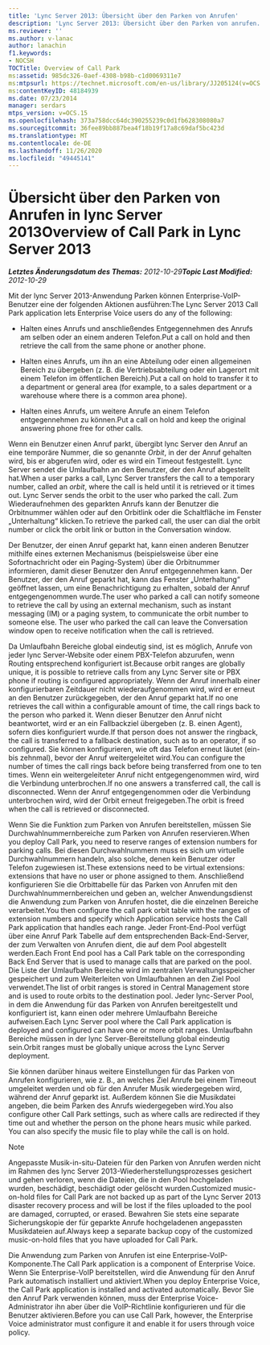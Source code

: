 ```yaml
---
title: 'Lync Server 2013: Übersicht über den Parken von Anrufen'
description: 'Lync Server 2013: Übersicht über den Parken von anrufen.'
ms.reviewer: ''
ms.author: v-lanac
author: lanachin
f1.keywords:
- NOCSH
TOCTitle: Overview of Call Park
ms:assetid: 985dc326-0aef-4308-b98b-c1d0069311e7
ms:mtpsurl: https://technet.microsoft.com/en-us/library/JJ205124(v=OCS.15)
ms:contentKeyID: 48184939
ms.date: 07/23/2014
manager: serdars
mtps_version: v=OCS.15
ms.openlocfilehash: 373a758dcc64dc390255239c0d1fb628308080a7
ms.sourcegitcommit: 36fee89bb887bea4f18b19f17a8c69daf5bc423d
ms.translationtype: MT
ms.contentlocale: de-DE
ms.lasthandoff: 11/26/2020
ms.locfileid: "49445141"
---
```

# <a name="overview-of-call-park-in-lync-server-2013"></a><span data-ttu-id="dda1f-103">Übersicht über den Parken von Anrufen in lync Server 2013</span><span class="sxs-lookup"><span data-stu-id="dda1f-103">Overview of Call Park in Lync Server 2013</span></span>

<div data-xmlns="http://www.w3.org/1999/xhtml">

<div class="topic" data-xmlns="http://www.w3.org/1999/xhtml" data-msxsl="urn:schemas-microsoft-com:xslt" data-cs="https://msdn.microsoft.com/">

<div data-asp="https://msdn2.microsoft.com/asp">



</div>

<div id="mainSection">

<div id="mainBody"><span data-ttu-id="dda1f-104">

<span> </span></span><span class="sxs-lookup"><span data-stu-id="dda1f-104">

<span> </span></span></span>

<span data-ttu-id="dda1f-105">_**Letztes Änderungsdatum des Themas:** 2012-10-29_</span><span class="sxs-lookup"><span data-stu-id="dda1f-105">_**Topic Last Modified:** 2012-10-29_</span></span>

<span data-ttu-id="dda1f-106">Mit der lync Server 2013-Anwendung Parken können Enterprise-VoIP-Benutzer eine der folgenden Aktionen ausführen:</span><span class="sxs-lookup"><span data-stu-id="dda1f-106">The Lync Server 2013 Call Park application lets Enterprise Voice users do any of the following:</span></span>

  - <span data-ttu-id="dda1f-107">Halten eines Anrufs und anschließendes Entgegennehmen des Anrufs am selben oder an einem anderen Telefon.</span><span class="sxs-lookup"><span data-stu-id="dda1f-107">Put a call on hold and then retrieve the call from the same phone or another phone.</span></span>

  - <span data-ttu-id="dda1f-108">Halten eines Anrufs, um ihn an eine Abteilung oder einen allgemeinen Bereich zu übergeben (z. B. die Vertriebsabteilung oder ein Lagerort mit einem Telefon im öffentlichen Bereich).</span><span class="sxs-lookup"><span data-stu-id="dda1f-108">Put a call on hold to transfer it to a department or general area (for example, to a sales department or a warehouse where there is a common area phone).</span></span>

  - <span data-ttu-id="dda1f-109">Halten eines Anrufs, um weitere Anrufe an einem Telefon entgegennehmen zu können.</span><span class="sxs-lookup"><span data-stu-id="dda1f-109">Put a call on hold and keep the original answering phone free for other calls.</span></span>

<span data-ttu-id="dda1f-110">Wenn ein Benutzer einen Anruf parkt, übergibt lync Server den Anruf an eine temporäre Nummer, die so genannte *Orbit*, in der der Anruf gehalten wird, bis er abgerufen wird, oder es wird ein Timeout festgestellt. Lync Server sendet die Umlaufbahn an den Benutzer, der den Anruf abgestellt hat.</span><span class="sxs-lookup"><span data-stu-id="dda1f-110">When a user parks a call, Lync Server transfers the call to a temporary number, called an *orbit*, where the call is held until it is retrieved or it times out. Lync Server sends the orbit to the user who parked the call.</span></span> <span data-ttu-id="dda1f-111">Zum Wiederaufnehmen des geparkten Anrufs kann der Benutzer die Orbitnummer wählen oder auf den Orbitlink oder die Schaltfläche im Fenster „Unterhaltung“ klicken.</span><span class="sxs-lookup"><span data-stu-id="dda1f-111">To retrieve the parked call, the user can dial the orbit number or click the orbit link or button in the Conversation window.</span></span>

<span data-ttu-id="dda1f-p102">Der Benutzer, der einen Anruf geparkt hat, kann einen anderen Benutzer mithilfe eines externen Mechanismus (beispielsweise über eine Sofortnachricht oder ein Paging-System) über die Orbitnummer informieren, damit dieser Benutzer den Anruf entgegennehmen kann. Der Benutzer, der den Anruf geparkt hat, kann das Fenster „Unterhaltung“ geöffnet lassen, um eine Benachrichtigung zu erhalten, sobald der Anruf entgegengenommen wurde.</span><span class="sxs-lookup"><span data-stu-id="dda1f-p102">The user who parked a call can notify someone to retrieve the call by using an external mechanism, such as instant messaging (IM) or a paging system, to communicate the orbit number to someone else. The user who parked the call can leave the Conversation window open to receive notification when the call is retrieved.</span></span>

<span data-ttu-id="dda1f-114">Da Umlaufbahn Bereiche global eindeutig sind, ist es möglich, Anrufe von jeder lync Server-Website oder einem PBX-Telefon abzurufen, wenn Routing entsprechend konfiguriert ist.</span><span class="sxs-lookup"><span data-stu-id="dda1f-114">Because orbit ranges are globally unique, it is possible to retrieve calls from any Lync Server site or PBX phone if routing is configured appropriately.</span></span> <span data-ttu-id="dda1f-115">Wenn der Anruf innerhalb einer konfigurierbaren Zeitdauer nicht wiederaufgenommen wird, wird er erneut an den Benutzer zurückgegeben, der den Anruf geparkt hat.</span><span class="sxs-lookup"><span data-stu-id="dda1f-115">If no one retrieves the call within a configurable amount of time, the call rings back to the person who parked it.</span></span> <span data-ttu-id="dda1f-116">Wenn dieser Benutzer den Anruf nicht beantwortet, wird er an ein Fallbackziel übergeben (z. B. einen Agent), sofern dies konfiguriert wurde.</span><span class="sxs-lookup"><span data-stu-id="dda1f-116">If that person does not answer the ringback, the call is transferred to a fallback destination, such as to an operator, if so configured.</span></span> <span data-ttu-id="dda1f-117">Sie können konfigurieren, wie oft das Telefon erneut läutet (ein- bis zehnmal), bevor der Anruf weitergeleitet wird.</span><span class="sxs-lookup"><span data-stu-id="dda1f-117">You can configure the number of times the call rings back before being transferred from one to ten times.</span></span> <span data-ttu-id="dda1f-118">Wenn ein weitergeleiteter Anruf nicht entgegengenommen wird, wird die Verbindung unterbrochen.</span><span class="sxs-lookup"><span data-stu-id="dda1f-118">If no one answers a transferred call, the call is disconnected.</span></span> <span data-ttu-id="dda1f-119">Wenn der Anruf entgegengenommen oder die Verbindung unterbrochen wird, wird der Orbit erneut freigegeben.</span><span class="sxs-lookup"><span data-stu-id="dda1f-119">The orbit is freed when the call is retrieved or disconnected.</span></span>

<span data-ttu-id="dda1f-120">Wenn Sie die Funktion zum Parken von Anrufen bereitstellen, müssen Sie Durchwahlnummernbereiche zum Parken von Anrufen reservieren.</span><span class="sxs-lookup"><span data-stu-id="dda1f-120">When you deploy Call Park, you need to reserve ranges of extension numbers for parking calls.</span></span> <span data-ttu-id="dda1f-121">Bei diesen Durchwahlnummern muss es sich um virtuelle Durchwahlnummern handeln, also solche, denen kein Benutzer oder Telefon zugewiesen ist.</span><span class="sxs-lookup"><span data-stu-id="dda1f-121">These extensions need to be virtual extensions: extensions that have no user or phone assigned to them.</span></span> <span data-ttu-id="dda1f-122">Anschließend konfigurieren Sie die Orbittabelle für das Parken von Anrufen mit den Durchwahlnummernbereichen und geben an, welcher Anwendungsdienst die Anwendung zum Parken von Anrufen hostet, die die einzelnen Bereiche verarbeitet.</span><span class="sxs-lookup"><span data-stu-id="dda1f-122">You then configure the call park orbit table with the ranges of extension numbers and specify which Application service hosts the Call Park application that handles each range.</span></span> <span data-ttu-id="dda1f-123">Jeder Front-End-Pool verfügt über eine Anruf Park Tabelle auf dem entsprechenden Back-End-Server, der zum Verwalten von Anrufen dient, die auf dem Pool abgestellt werden.</span><span class="sxs-lookup"><span data-stu-id="dda1f-123">Each Front End pool has a Call Park table on the corresponding Back End Server that is used to manage calls that are parked on the pool.</span></span> <span data-ttu-id="dda1f-124">Die Liste der Umlaufbahn Bereiche wird im zentralen Verwaltungsspeicher gespeichert und zum Weiterleiten von Umlaufbahnen an den Ziel Pool verwendet.</span><span class="sxs-lookup"><span data-stu-id="dda1f-124">The list of orbit ranges is stored in Central Management store and is used to route orbits to the destination pool.</span></span> <span data-ttu-id="dda1f-125">Jeder lync-Server Pool, in dem die Anwendung für das Parken von Anrufen bereitgestellt und konfiguriert ist, kann einen oder mehrere Umlaufbahn Bereiche aufweisen.</span><span class="sxs-lookup"><span data-stu-id="dda1f-125">Each Lync Server pool where the Call Park application is deployed and configured can have one or more orbit ranges.</span></span> <span data-ttu-id="dda1f-126">Umlaufbahn Bereiche müssen in der lync Server-Bereitstellung global eindeutig sein.</span><span class="sxs-lookup"><span data-stu-id="dda1f-126">Orbit ranges must be globally unique across the Lync Server deployment.</span></span>

<span data-ttu-id="dda1f-p105">Sie können darüber hinaus weitere Einstellungen für das Parken von Anrufen konfigurieren, wie z. B., an welches Ziel Anrufe bei einem Timeout umgeleitet werden und ob für den Anrufer Musik wiedergegeben wird, während der Anruf geparkt ist. Außerdem können Sie die Musikdatei angeben, die beim Parken des Anrufs wiedergegeben wird.</span><span class="sxs-lookup"><span data-stu-id="dda1f-p105">You also configure other Call Park settings, such as where calls are redirected if they time out and whether the person on the phone hears music while parked. You can also specify the music file to play while the call is on hold.</span></span>

<div>


> [!NOTE]  
> <span data-ttu-id="dda1f-129">Angepasste Musik-in-situ-Dateien für den Parken von Anrufen werden nicht im Rahmen des lync Server 2013-Wiederherstellungsprozesses gesichert und gehen verloren, wenn die Dateien, die in den Pool hochgeladen wurden, beschädigt, beschädigt oder gelöscht wurden.</span><span class="sxs-lookup"><span data-stu-id="dda1f-129">Customized music-on-hold files for Call Park are not backed up as part of the Lync Server 2013 disaster recovery process and will be lost if the files uploaded to the pool are damaged, corrupted, or erased.</span></span> <span data-ttu-id="dda1f-130">Bewahren Sie stets eine separate Sicherungskopie der für geparkte Anrufe hochgeladenen angepassten Musikdateien auf.</span><span class="sxs-lookup"><span data-stu-id="dda1f-130">Always keep a separate backup copy of the customized music-on-hold files that you have uploaded for Call Park.</span></span>



</div>

<span data-ttu-id="dda1f-131">Die Anwendung zum Parken von Anrufen ist eine Enterprise-VoIP-Komponente.</span><span class="sxs-lookup"><span data-stu-id="dda1f-131">The Call Park application is a component of Enterprise Voice.</span></span> <span data-ttu-id="dda1f-132">Wenn Sie Enterprise-VoIP bereitstellen, wird die Anwendung für den Anruf Park automatisch installiert und aktiviert.</span><span class="sxs-lookup"><span data-stu-id="dda1f-132">When you deploy Enterprise Voice, the Call Park application is installed and activated automatically.</span></span> <span data-ttu-id="dda1f-133">Bevor Sie den Anruf Park verwenden können, muss der Enterprise Voice-Administrator ihn aber über die VoIP-Richtlinie konfigurieren und für die Benutzer aktivieren.</span><span class="sxs-lookup"><span data-stu-id="dda1f-133">Before you can use Call Park, however, the Enterprise Voice administrator must configure it and enable it for users through voice policy.</span></span>

<span data-ttu-id="dda1f-134"></div>

<span> </span>

</div>

</div>

</span><span class="sxs-lookup"><span data-stu-id="dda1f-134"></div>

<span> </span>

</div>

</div>

</span></span></div>

